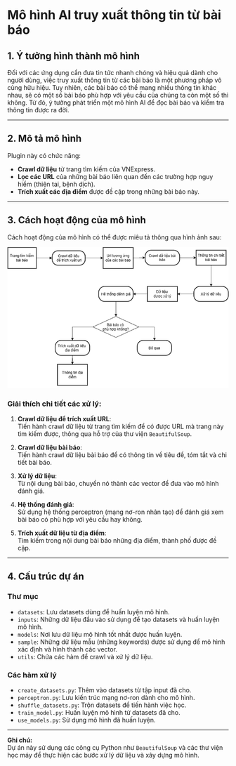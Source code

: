 # Mô hình AI truy xuất thông tin từ bài báo

## 1. Ý tưởng hình thành mô hình
Đối với các ứng dụng cần đưa tin tức nhanh chóng và hiệu quả dành cho người dùng, việc truy xuất thông tin từ các bài báo là một phương pháp vô cùng hữu hiệu. Tuy nhiên, các bài báo có thể mang nhiều thông tin khác nhau, sẽ có một số bài báo phù hợp với yêu cầu của chúng ta còn một số thì không. Từ đó, ý tưởng phát triển một mô hình AI để đọc bài báo và kiểm tra thông tin được ra đời.

---

## 2. Mô tả mô hình
Plugin này có chức năng:
- **Crawl dữ liệu** từ trang tìm kiếm của VNExpress.
- **Lọc các URL** của những bài báo liên quan đến các trường hợp nguy hiểm (thiên tai, bệnh dịch).
- **Trích xuất các địa điểm** được đề cập trong những bài báo này.

---

## 3. Cách hoạt động của mô hình
Cách hoạt động của mô hình có thể được miêu tả thông qua hình ảnh sau:

![Cách hoạt động của mô hình](model_1/image/model1.png)

### Giải thích chi tiết các xử lý:
1. **Crawl dữ liệu để trích xuất URL**:  
   Tiến hành crawl dữ liệu từ trang tìm kiếm để có được URL mà trang này tìm kiếm được, thông qua hỗ trợ của thư viện `BeautifulSoup`.

2. **Crawl dữ liệu bài báo**:  
   Tiến hành crawl dữ liệu bài báo để có thông tin về tiêu đề, tóm tắt và chi tiết bài báo.

3. **Xử lý dữ liệu**:  
   Từ nội dung bài báo, chuyển nó thành các vector để đưa vào mô hình đánh giá.

4. **Hệ thống đánh giá**:  
   Sử dụng hệ thống perceptron (mạng nơ-ron nhân tạo) để đánh giá xem bài báo có phù hợp với yêu cầu hay không.

5. **Trích xuất dữ liệu từ địa điểm**:  
   Tìm kiếm trong nội dung bài báo những địa điểm, thành phố được đề cập.

---

## 4. Cấu trúc dự án

### **Thư mục**
- `datasets`: Lưu datasets dùng để huấn luyện mô hình.
- `inputs`: Những dữ liệu đầu vào sử dụng để tạo datasets và huấn luyện mô hình.
- `models`: Nơi lưu dữ liệu mô hình tốt nhất được huấn luyện.
- `sample`: Những dữ liệu mẫu (những keywords) được sử dụng để mô hình xác định và hình thành các vector.
- `utils`: Chứa các hàm để crawl và xử lý dữ liệu.

### **Các hàm xử lý**
- `create_datasets.py`: Thêm vào datasets từ tập input đã cho.
- `perceptron.py`: Lưu kiến trúc mạng nơ-ron dành cho mô hình.
- `shuffle_datasets.py`: Trộn datasets để tiến hành việc học.
- `train_model.py`: Huấn luyện mô hình từ datasets đã cho.
- `use_models.py`: Sử dụng mô hình đã huấn luyện.

---

**Ghi chú:**  
Dự án này sử dụng các công cụ Python như `BeautifulSoup` và các thư viện học máy để thực hiện các bước xử lý dữ liệu và xây dựng mô hình.

